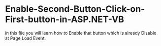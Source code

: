 # Enable-Second-Button-Click-on-First-button-in-ASP.NET-VB
in this file you will learn how to Enable that button which is already Disable at Page Load Event.
